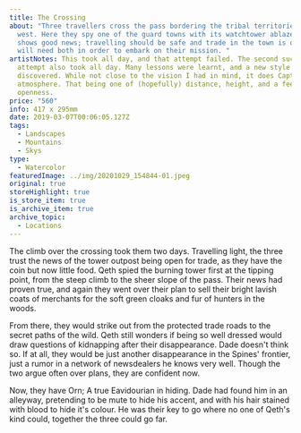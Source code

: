 ```yaml
---
title: The Crossing
about: "Three travellers cross the pass bordering the tribal territories to the
  west. Here they spy one of the guard towns with its watchtower ablaze. This
  shows good news; travelling should be safe and trade in the town is open. They
  will need both in order to embark on their mission. "
artistNotes: This took all day, and that attempt failed. The second successful
  attempt also took all day. Many lessons were learnt, and a new style
  discovered. While not close to the vision I had in mind, it does Capture the
  atmosphere. That being one of (hopefully) distance, height, and a feeling of
  openness.
price: "560"
info: 417 x 295mm
date: 2019-03-07T00:06:05.127Z
tags:
  - Landscapes
  - Mountains
  - Skys
type:
  - Watercolor
featuredImage: ../img/20201029_154844-01.jpeg
original: true
storeHighlight: true
is_store_item: true
is_archive_item: true
archive_topic:
  - Locations
---
```

The climb over the crossing took them two days. Travelling light, the three trust the news of the tower outpost being open for trade, as they have the coin but now little food. Qeth spied the burning tower first at the tipping point, from the steep climb to the sheer slope of the pass. Their news had proven true, and again they went over their plan to sell their bright lavish coats of merchants for the soft green cloaks and fur of hunters in the woods. 

From there, they would strike out from the protected trade roads to the secret paths of the wild. Qeth still wonders if being so well dressed would draw questions of kidnapping after their disappearance. Dade doesn't think so. If at all, they would be just another disappearance in the Spines' frontier, just a rumor in a network of newsdealers he knows very well. Though the two argue often over plans, they are confident now. 

Now, they have Orn; A true Eavidourian in hiding. Dade had found him in an alleyway, pretending to be mute to hide his accent, and with his hair stained with blood to hide it's colour. He was their key to go where no one of Qeth's kind could, together the three could go far.
